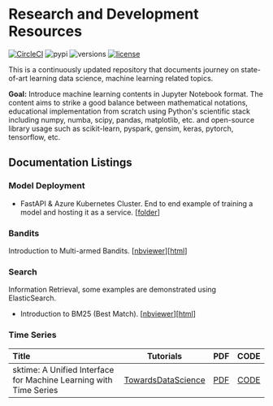 # Research and Development Resources

[![CircleCI](https://circleci.com/gh/google/pybadges.svg?style=svg)](https://circleci.com/gh/google/pybadges)
![pypi](https://img.shields.io/pypi/v/pybadges.svg)
![versions](https://img.shields.io/pypi/pyversions/pybadges.svg)
[![license](https://img.shields.io/github/license/mashape/apistatus.svg)](https://github.com/ethen8181/machine-learning/blob/master/LICENSE)

This is a continuously updated repository that documents journey on state-of-art learning data science, machine learning related topics.

**Goal:** Introduce machine learning contents in Jupyter Notebook format. The content aims to strike a good balance between mathematical notations, educational implementation from scratch using Python's scientific stack including numpy, numba, scipy, pandas, matplotlib, etc. and open-source library usage such as scikit-learn, pyspark, gensim, keras, pytorch, tensorflow, etc.


## Documentation Listings

### Model Deployment

- FastAPI & Azure Kubernetes Cluster. End to end example of training a model and hosting it as a service. [[folder](https://github.com/ACI-MIS-Team-AI/Research-and-Development-Resources/tree/master/model_deployment/fastapi_kubernetes)]

### Bandits

Introduction to Multi-armed Bandits. [[nbviewer](https://github.com/ACI-MIS-Team-AI/Research-and-Development-Resources/blob/master/bandits/multi_armed_bandits.ipynb)][[html](https://github.com/ACI-MIS-Team-AI/Research-and-Development-Resources/blob/master/bandits/multi_armed_bandits.html)]

### Search

Information Retrieval, some examples are demonstrated using ElasticSearch.

- Introduction to BM25 (Best Match). [[nbviewer](https://github.com/ACI-MIS-Team-AI/Research-and-Development-Resources/blob/master/search/bm25_intro.ipynb)][[html](https://github.com/ACI-MIS-Team-AI/Research-and-Development-Resources/blob/master/search/bm25_intro.html)]

### Time Series

| Title | Tutorials | PDF | CODE |
| :-----|:-----:|:---:|:----:|
| sktime: A Unified Interface for Machine Learning with Time Series | [TowardsDataScience](https://towardsdatascience.com/sktime-a-unified-python-library-for-time-series-machine-learning-3c103c139a55) | [PDF](https://arxiv.org/pdf/1909.07872v1.pdf) | [CODE](https://github.com/alan-turing-institute/sktime) |